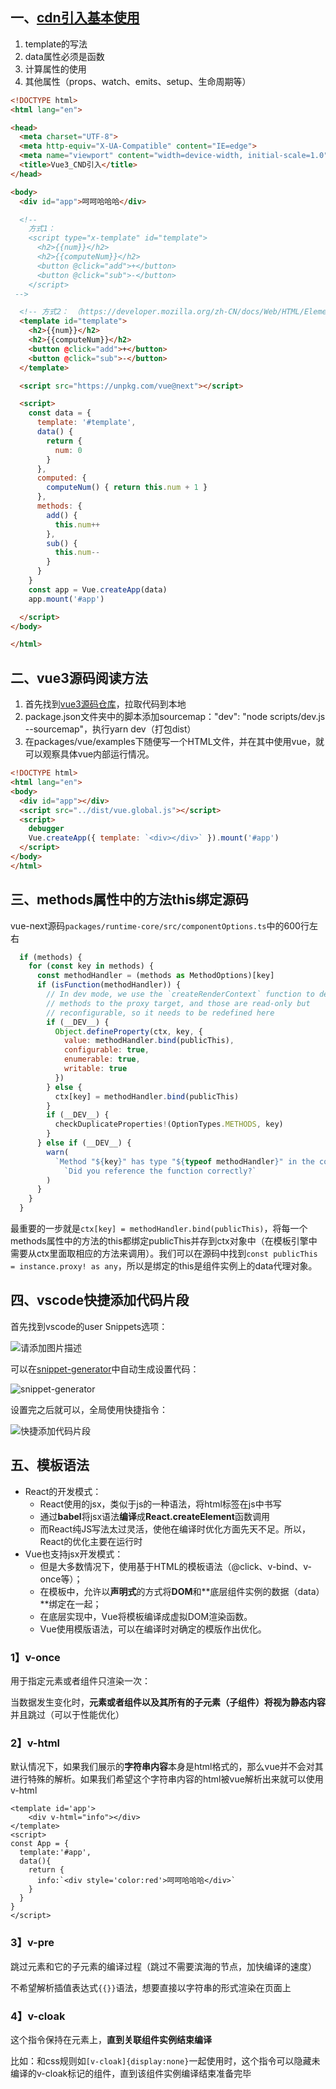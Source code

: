 ## 一、[cdn引入基本使用](./vue3_cdn引入.html)

1. template的写法
2. data属性必须是函数
3. 计算属性的使用
4. 其他属性（props、watch、emits、setup、生命周期等）

```html
<!DOCTYPE html>
<html lang="en">

<head>
  <meta charset="UTF-8">
  <meta http-equiv="X-UA-Compatible" content="IE=edge">
  <meta name="viewport" content="width=device-width, initial-scale=1.0">
  <title>Vue3_CND引入</title>
</head>

<body>
  <div id="app">呵呵哈哈哈</div>

  <!-- 
    方式1：
    <script type="x-template" id="template">
      <h2>{{num}}</h2>
      <h2>{{computeNum}}</h2>
      <button @click="add">+</button>
      <button @click="sub">-</button>
    </script>
 -->

  <!-- 方式2： （https://developer.mozilla.org/zh-CN/docs/Web/HTML/Element/template）-->
  <template id="template">
    <h2>{{num}}</h2>
    <h2>{{computeNum}}</h2>
    <button @click="add">+</button>
    <button @click="sub">-</button>
  </template>

  <script src="https://unpkg.com/vue@next"></script>

  <script>
    const data = {
      template: '#template',
      data() {
        return {
          num: 0
        }
      },
      computed: {
        computeNum() { return this.num + 1 }
      },
      methods: {
        add() {
          this.num++
        },
        sub() {
          this.num--
        }
      }
    }
    const app = Vue.createApp(data)
    app.mount('#app')

  </script>
</body>

</html>
```

## 二、vue3源码阅读方法

1. 首先找到[vue3源码仓库](https://github.com/vuejs/vue-next)，拉取代码到本地
2. package.json文件夹中的脚本添加sourcemap："dev": "node scripts/dev.js --sourcemap"，执行yarn dev（打包dist）
3. 在packages/vue/examples下随便写一个HTML文件，并在其中使用vue，就可以观察具体vue内部运行情况。

```html
<!DOCTYPE html>
<html lang="en">
<body>
  <div id="app"></div>
  <script src="../dist/vue.global.js"></script>
  <script>
    debugger
    Vue.createApp({ template: `<div></div>` }).mount('#app')
  </script>
</body>
</html>
```

## 三、methods属性中的方法this绑定源码

vue-next源码`packages/runtime-core/src/componentOptions.ts`中的600行左右

```js
  if (methods) {
    for (const key in methods) {
      const methodHandler = (methods as MethodOptions)[key]
      if (isFunction(methodHandler)) {
        // In dev mode, we use the `createRenderContext` function to define
        // methods to the proxy target, and those are read-only but
        // reconfigurable, so it needs to be redefined here
        if (__DEV__) {
          Object.defineProperty(ctx, key, {
            value: methodHandler.bind(publicThis),
            configurable: true,
            enumerable: true,
            writable: true
          })
        } else {
          ctx[key] = methodHandler.bind(publicThis)
        }
        if (__DEV__) {
          checkDuplicateProperties!(OptionTypes.METHODS, key)
        }
      } else if (__DEV__) {
        warn(
          `Method "${key}" has type "${typeof methodHandler}" in the component definition. ` +
            `Did you reference the function correctly?`
        )
      }
    }
  }
```

最重要的一步就是`ctx[key] = methodHandler.bind(publicThis)`，将每一个methods属性中的方法的this都绑定publicThis并存到ctx对象中（在模板引擎中需要从ctx里面取相应的方法来调用）。我们可以在源码中找到`const publicThis = instance.proxy! as any`，所以是绑定的this是组件实例上的data代理对象。

## 四、vscode快捷添加代码片段

首先找到vscode的user Snippets选项：

![请添加图片描述](https://img-blog.csdnimg.cn/b3fbe08438a64e658ee12cf14b1e7fb3.png?x-oss-process=image/watermark,type_ZHJvaWRzYW5zZmFsbGJhY2s,shadow_50,text_Q1NETiBA6auY5qGl6Z2T5LuU,size_20,color_FFFFFF,t_70,g_se,x_16)

可以在[snippet-generator](https://snippet-generator.app)中自动生成设置代码：

![snippet-generator](https://img-blog.csdnimg.cn/02c45473c16344f6af200d4d4fe61b49.png?x-oss-process=image/watermark,type_ZHJvaWRzYW5zZmFsbGJhY2s,shadow_50,text_Q1NETiBA6auY5qGl6Z2T5LuU,size_20,color_FFFFFF,t_70,g_se,x_16)

设置完之后就可以，全局使用快捷指令：

![快捷添加代码片段](https://img-blog.csdnimg.cn/d1343fe27b6e45dc88bbf87926dc7be1.gif)

## 五、模板语法

- React的开发模式：
  - React使用的jsx，类似于js的一种语法，将html标签在js中书写
  - 通过**babel**将jsx语法**编译**成**React.createElement**函数调用
  - 而React纯JS写法太过灵活，使他在编译时优化方面先天不足。所以，React的优化主要在运行时
- Vue也支持jsx开发模式：
  - 但是大多数情况下，使用基于HTML的模板语法（@click、v-bind、v-once等）；
  - 在模板中，允许以**声明式**的方式将**DOM**和**底层组件实例的数据（data）**绑定在一起；
  - 在底层实现中，Vue将模板编译成虚拟DOM渲染函数。
  - Vue使用模版语法，可以在编译时对确定的模版作出优化。

### 1】v-once

用于指定元素或者组件只渲染一次：

当数据发生变化时，**元素或者组件以及其所有的子元素（子组件）**将**视为静态内容**并且跳过（可以于性能优化）

### 2】v-html

默认情况下，如果我们展示的**字符串内容**本身是html格式的，那么vue并不会对其进行特殊的解析。如果我们希望这个字符串内容的html被vue解析出来就可以使用v-html

```vue
<template id='app'>
	<div v-html="info"></div>
</template>
<script>
const App = {
  template:'#app',
  data(){
    return {
      info:`<div style='color:red'>呵呵哈哈哈</div>`
    }
  }
}
</script>
```

### 3】v-pre

跳过元素和它的子元素的编译过程（跳过不需要滨海的节点，加快编译的速度）

不希望解析插值表达式`{{}}`语法，想要直接以字符串的形式渲染在页面上

### 4】v-cloak

这个指令保持在元素上，**直到关联组件实例结束编译**

比如：和css规则如`[v-cloak]{display:none}`一起使用时，这个指令可以隐藏未编译的v-cloak标记的组件，直到该组件实例编译结束准备完毕